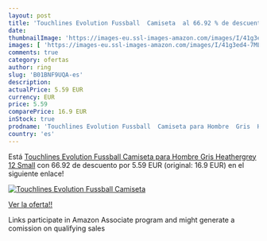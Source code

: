 ```yaml
---
layout: post
title: 'Touchlines Evolution Fussball  Camiseta  al 66.92 % de descuento'
date: 
thumbnailImage: 'https://images-eu.ssl-images-amazon.com/images/I/41g3ed4-7ML._SL200_.jpg'
images: [ 'https://images-eu.ssl-images-amazon.com/images/I/41g3ed4-7ML._SL200_.jpg' ]
comments: true
category: ofertas
author: ring
slug: 'B01BNF9UQA-es'
description:
actualPrice: 5.59 EUR
currency: EUR
price: 5.59
comparePrice: 16.9 EUR
inStock: true
prodname: 'Touchlines Evolution Fussball  Camiseta para Hombre  Gris  Heathergrey 12  Small'
country: 'es'
---
```


Está [Touchlines Evolution Fussball  Camiseta para Hombre  Gris  Heathergrey 12  Small](https://www.amazon.es/dp/B01BNF9UQA/?tag=tolees-21) con 66.92 de descuento por 5.59 EUR (original: 16.9 EUR) en el siguiente enlace!

[![Touchlines Evolution Fussball  Camiseta ](https://images-eu.ssl-images-amazon.com/images/I/41g3ed4-7ML._SL200_.jpg)](https://www.amazon.es/dp/B01BNF9UQA/?tag=tolees-21)

[Ver la oferta!!](https://www.amazon.es/dp/B01BNF9UQA/?tag=tolees-21)

Links participate in Amazon Associate program and might generate a comission on qualifying sales


